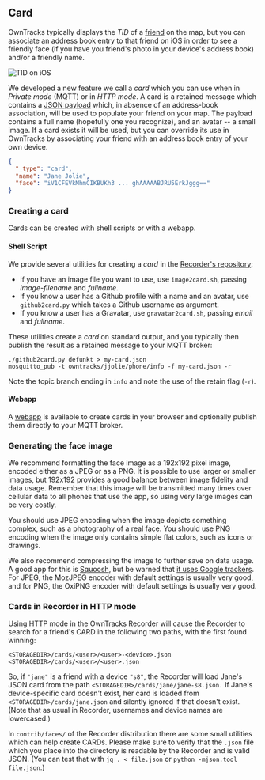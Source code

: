 ## Card

OwnTracks typically displays the _TID_ of a [friend](friends.md) on the map, but you can associate an address book entry to that friend on iOS in order to see a friendly face (if you have you friend's photo in your device's address book) and/or a friendly name.

![TID on iOS](images/b-ipad-TID-map.png)

We developed a new feature we call a _card_ which you can use when in _Private mode_ (MQTT) or in _HTTP mode_. A card is a retained message which contains a [JSON payload](../tech/json.md) which, in absence of an address-book association, will be used to populate your friend on your map. The payload contains a full name (hopefully one you recognize), and an avatar -- a small image. If a card exists it will be used, but you can override its use in OwnTracks by associating your friend with an address book entry of your own device.

```json
{
  "_type": "card",
  "name": "Jane Jolie",
  "face": "iV1CFEVkMhmCIKBUKh3 ... ghAAAAABJRU5ErkJggg=="
}
```

### Creating a card

Cards can be created with shell scripts or with a webapp.

#### Shell Script
We provide several utilities for creating a _card_ in the [Recorder's repository](https://github.com/owntracks/recorder/tree/master/contrib/faces):

* If you have an image file you want to use, use `image2card.sh`, passing _image-filename_ and _fullname_.
* If you know a user has a Github profile with a name and an avatar, use `github2card.py` which takes a Github username as argument.
* If you know a user has a Gravatar, use `gravatar2card.sh`, passing _email_ and _fullname_.

These utilities create a _card_ on standard output, and you typically then publish the result as a retained message to your MQTT broker:

```
./github2card.py defunkt > my-card.json
mosquitto_pub -t owntracks/jjolie/phone/info -f my-card.json -r
```

Note the topic branch ending in `info` and note the use of the retain flag (`-r`).

#### Webapp
A [webapp](https://avanc.github.io/owntracks-cards) is available to create cards in your browser and optionally publish them directly to your MQTT broker.

### Generating the face image

We recommend formatting the face image as a 192x192 pixel image, encoded either as a JPEG or as a PNG. It is possible to use larger or smaller images, but 192x192 provides a good balance between image fidelity and data usage. Remember that this image will be transmitted many times over cellular data to all phones that use the app, so using very large images can be very costly.

You should use JPEG encoding when the image depicts something complex, such as a photography of a real face. You should use PNG encoding when the image only contains simple flat colors, such as icons or drawings.

We also recommend compressing the image to further save on data usage. A good app for this is [Squoosh](https://squoosh.app/), but be warned that [it uses Google trackers](https://github.com/GoogleChromeLabs/squoosh#privacy). For JPEG, the MozJPEG encoder with default settings is usually very good, and for PNG, the OxiPNG encoder with default settings is usually very good.

### Cards in Recorder in HTTP mode

Using HTTP mode in the OwnTracks Recorder will cause the Recorder to search for a friend's CARD in the following two paths, with the first found winning:

```
<STORAGEDIR>/cards/<user>/<user>-<device>.json
<STORAGEDIR>/cards/<user>/<user>.json
```

So, if `"jane"` is a friend with a device `"s8"`, the Recorder will load Jane's JSON card from the path `<STORAGEDIR>/cards/jane/jane-s8.json.` If Jane's device-specific card doesn't exist, her card is loaded from `<STORAGEDIR>/cards/jane.json` and silently ignored if that doesn't exist. (Note that as usual in Recorder, usernames and device names are lowercased.)

In `contrib/faces/` of the Recorder distribution there are some small utilities which can help create CARDs. Please make sure to verify that the `.json` file which you place into the directory is readable by the Recorder and is valid JSON. (You can test that with `jq . < file.json` or `python -mjson.tool file.json`.)

